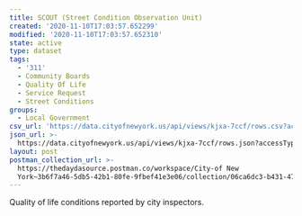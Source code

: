 ```yaml
---
title: SCOUT (Street Condition Observation Unit)
created: '2020-11-10T17:03:57.652299'
modified: '2020-11-10T17:03:57.652310'
state: active
type: dataset
tags:
  - '311'
  - Community Boards
  - Quality Of Life
  - Service Request
  - Street Conditions
groups:
  - Local Government
csv_url: 'https://data.cityofnewyork.us/api/views/kjxa-7ccf/rows.csv?accessType=DOWNLOAD'
json_url: >-
  https://data.cityofnewyork.us/api/views/kjxa-7ccf/rows.json?accessType=DOWNLOAD
layout: post
postman_collection_url: >-
  https://thedaydasource.postman.co/workspace/City-of New
  York~3b6f7a46-5db5-42b1-80fe-9fbef41e3e06/collection/06ca6dc3-b431-472d-959e-1b3d03b4b584
---
```

Quality of life conditions reported by city inspectors.
